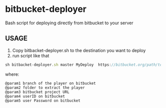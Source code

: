# bitbucket-deployer
Bash script for deploying directly from bitbucket to your server

## USAGE

1. Copy bitbacket-deployer.sh to the destination you want to deploy 
2. run script like that 

```js
sh bitbacket-deployer.sh master MyDeploy  https://bitbucket.org/path/toProject/get/ user.name@mail.com password
```

where:
```
@param1 branch of the player on bitbucket 
@param2 folder to extract the player 
@param3 bitbucket project URL
@param4 userID on bitbucket
@param5 user Password on bitbucket
```